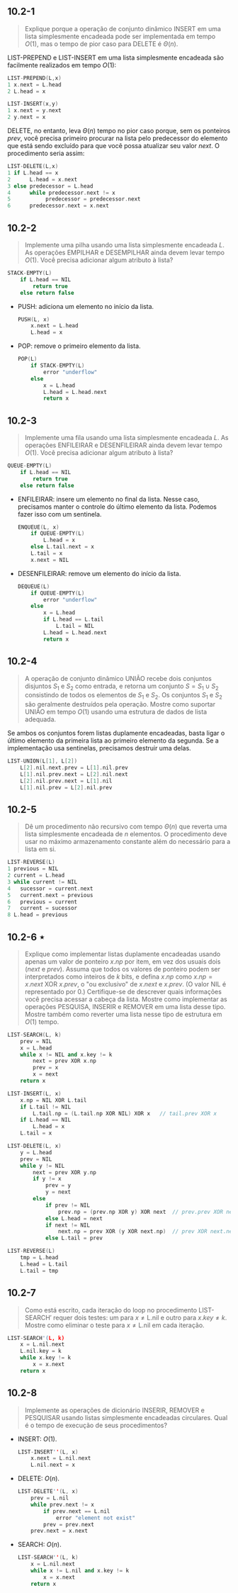 ## 10.2-1

> Explique porque a operação de conjunto dinâmico $\text{INSERT}$ em uma lista simplesmente encadeada pode ser implementada em tempo $O(1)$, mas o tempo de pior caso para $\text{DELETE}$ é $\Theta(n)$.

$\text{LIST-PREPEND}$ e $\text{LIST-INSERT}$ em uma lista simplesmente encadeada são facilmente realizados em tempo $O(1)$:

```cpp
LIST-PREPEND(L,x)
1 x.next = L.head
2 L.head = x
```

```cpp
LIST-INSERT(x,y)
1 x.next = y.next
2 y.next = x
```

$\text{DELETE}$, no entanto, leva $\Theta(n)$ tempo no pior caso porque, sem os ponteiros $prev$, você precisa primeiro procurar na lista pelo predecessor do elemento que está sendo excluído para que você possa atualizar seu valor $next$. O procedimento seria assim:

```cpp
LIST-DELETE(L,x)
1 if L.head == x
2      L.head = x.next
3 else predecessor = L.head
4      while predecessor.next != x
5           predecessor = predecessor.next
6      predecessor.next = x.next
```

## 10.2-2

> Implemente uma pilha usando uma lista simplesmente encadeada $L$. As operações $\text{EMPILHAR}$ e $\text{DESEMPILHAR}$ ainda devem levar tempo $O(1)$. Você precisa adicionar algum atributo à lista?

```cpp
STACK-EMPTY(L)
    if L.head == NIL
        return true
    else return false
```

- $\text{PUSH}$: adiciona um elemento no início da lista.

    ```cpp
    PUSH(L, x)
        x.next = L.head
        L.head = x
    ```

- $\text{POP}$: remove o primeiro elemento da lista.

    ```cpp
    POP(L)
        if STACK-EMPTY(L)
            error "underflow"
        else
            x = L.head
            L.head = L.head.next
            return x
    ```

## 10.2-3

> Implemente uma fila usando uma lista simplesmente encadeada $L$. As operações $\text{ENFILEIRAR}$ e $\text{DESENFILEIRAR}$ ainda devem levar tempo $O(1)$. Você precisa adicionar algum atributo à lista?

```cpp
QUEUE-EMPTY(L)
    if L.head == NIL
        return true
    else return false
```

- $\text{ENFILEIRAR}$: insere um elemento no final da lista. Nesse caso, precisamos manter o controle do último elemento da lista. Podemos fazer isso com um sentinela.

    ```cpp
    ENQUEUE(L, x)
        if QUEUE-EMPTY(L)
            L.head = x
        else L.tail.next = x
        L.tail = x
        x.next = NIL
    ```

- $\text{DESENFILEIRAR}$: remove um elemento do início da lista.

    ```cpp
    DEQUEUE(L)
        if QUEUE-EMPTY(L)
            error "underflow"
        else
            x = L.head
            if L.head == L.tail
                L.tail = NIL
            L.head = L.head.next
            return x
    ```

## 10.2-4

> A operação de conjunto dinâmico $\text{UNIÃO}$ recebe dois conjuntos disjuntos $S_1$ e $S_2$ como entrada, e retorna um conjunto $S = S_1 \cup S_2$ consistindo de todos os elementos de $S_1$ e $S_2$. Os conjuntos $S_1$ e $S_2$ são geralmente destruídos pela operação. Mostre como suportar $\text{UNIÃO}$ em tempo $O(1)$ usando uma estrutura de dados de lista adequada.

Se ambos os conjuntos forem listas duplamente encadeadas, basta ligar o último elemento da primeira lista ao primeiro elemento da segunda. Se a implementação usa sentinelas, precisamos destruir uma delas.

```cpp
LIST-UNION(L[1], L[2])
    L[2].nil.next.prev = L[1].nil.prev
    L[1].nil.prev.next = L[2].nil.next
    L[2].nil.prev.next = L[1].nil
    L[1].nil.prev = L[2].nil.prev
```

## 10.2-5

> Dê um procedimento não recursivo com tempo $\Theta(n)$ que reverta uma lista simplesmente encadeada de $n$ elementos. O procedimento deve usar no máximo armazenamento constante além do necessário para a lista em si.

```cpp
LIST-REVERSE(L)
1 previous = NIL
2 current = L.head
3 while current != NIL
4   sucessor = current.next
5   current.next = previous
6   previous = current
7   current = sucessor
8 L.head = previous
```

## 10.2-6 $\star$

> Explique como implementar listas duplamente encadeadas usando apenas um valor de ponteiro $x.np$ por item, em vez dos usuais dois ($next$ e $prev$). Assuma que todos os valores de ponteiro podem ser interpretados como inteiros de $k$ bits, e defina $x.np$ como $x.np = x.next \text{ XOR } x.prev$, o "ou exclusivo" de $x.next$ e $x.prev$. (O valor $\text{NIL}$ é representado por $0$.) Certifique-se de descrever quais informações você precisa acessar a cabeça da lista. Mostre como implementar as operações $\text{PESQUISA}$, $\text{INSERIR}$ e $\text{REMOVER}$ em uma lista desse tipo. Mostre também como reverter uma lista nesse tipo de estrutura em $O(1)$ tempo.

```cpp
LIST-SEARCH(L, k)
    prev = NIL
    x = L.head
    while x != NIL and x.key != k
        next = prev XOR x.np
        prev = x
        x = next
    return x
```

```cpp
LIST-INSERT(L, x)
    x.np = NIL XOR L.tail
    if L.tail != NIL
        L.tail.np = (L.tail.np XOR NIL) XOR x   // tail.prev XOR x
    if L.head == NIL
        L.head = x
    L.tail = x
```

```cpp
LIST-DELETE(L, x)
    y = L.head
    prev = NIL
    while y != NIL
        next = prev XOR y.np
        if y != x
            prev = y
            y = next
        else
            if prev != NIL
                prev.np = (prev.np XOR y) XOR next  // prev.prev XOR next
            else L.head = next
            if next != NIL
                next.np = prev XOR (y XOR next.np)  // prev XOR next.next
            else L.tail = prev
```

```cpp
LIST-REVERSE(L)
    tmp = L.head
    L.head = L.tail
    L.tail = tmp
```


## 10.2-7

> Como está escrito, cada iteração do loop no procedimento $\text{LIST-SEARCH}'$ requer dois testes: um para $x \ne \text{L.nil}$ e outro para $x.key \ne k$. Mostre como eliminar o teste para $x \ne \text{L.nil}$ em cada iteração.

```cpp
LIST-SEARCH'(L, k)
    x = L.nil.next
    L.nil.key = k
    while x.key != k
        x = x.next
    return x
```

## 10.2-8

> Implemente as operações de dicionário $\text{INSERIR}$, $\text{REMOVER}$ e $\text{PESQUISAR}$ usando listas simplesmente encadeadas circulares. Qual é o tempo de execução de seus procedimentos?

- $\text{INSERT}$: $O(1)$.

    ```cpp
    LIST-INSERT''(L, x)
        x.next = L.nil.next
        L.nil.next = x
    ```

- $\text{DELETE}$: $O(n)$.

    ```cpp
    LIST-DELETE''(L, x)
        prev = L.nil
        while prev.next != x
            if prev.next == L.nil
                error "element not exist"
            prev = prev.next
        prev.next = x.next
    ```

- $\text{SEARCH}$: $O(n)$.

    ```cpp
    LIST-SEARCH''(L, k)
        x = L.nil.next
        while x != L.nil and x.key != k
            x = x.next
        return x
    ```